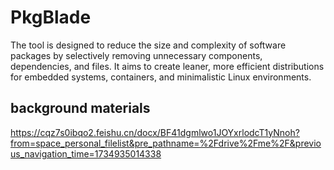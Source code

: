 # PkgBlade
The tool is designed to reduce the size and complexity of software packages by selectively removing unnecessary components, dependencies, and files. It aims to create leaner, more efficient distributions for embedded systems, containers, and minimalistic Linux environments.

## background materials
https://cqz7s0ibqo2.feishu.cn/docx/BF41dgmlwo1JOYxrlodcT1yNnoh?from=space_personal_filelist&pre_pathname=%2Fdrive%2Fme%2F&previous_navigation_time=1734935014338